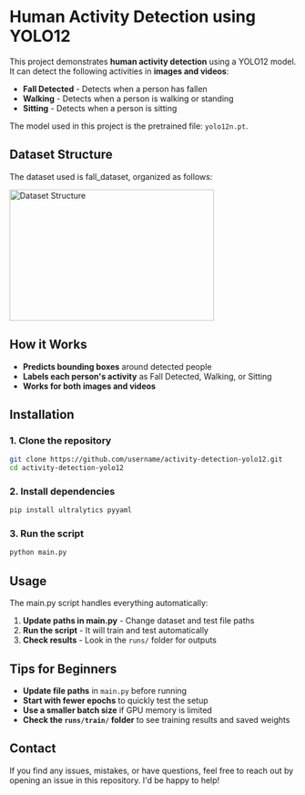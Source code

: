 # Human Activity Detection using YOLO12

This project demonstrates **human activity detection** using a YOLO12 model. It can detect the following activities in **images and videos**:

- **Fall Detected** - Detects when a person has fallen
- **Walking** - Detects when a person is walking or standing
- **Sitting** - Detects when a person is sitting

The model used in this project is the pretrained file: `yolo12n.pt`.

## Dataset Structure

The dataset used is fall_dataset, organized as follows:

<img width="359" height="230" alt="Dataset Structure" src="https://github.com/user-attachments/assets/66f5511a-49a6-48e7-8f5e-d406b2efdd25" />

## How it Works

- **Predicts bounding boxes** around detected people
- **Labels each person's activity** as Fall Detected, Walking, or Sitting
- **Works for both images and videos**

## Installation

### 1. Clone the repository
```bash
git clone https://github.com/username/activity-detection-yolo12.git
cd activity-detection-yolo12
```

### 2. Install dependencies
```bash
pip install ultralytics pyyaml
```

### 3. Run the script
```bash
python main.py
```

## Usage

The main.py script handles everything automatically:

1. **Update paths in main.py** - Change dataset and test file paths
2. **Run the script** - It will train and test automatically
3. **Check results** - Look in the `runs/` folder for outputs

## Tips for Beginners

- **Update file paths** in `main.py` before running
- **Start with fewer epochs** to quickly test the setup
- **Use a smaller batch size** if GPU memory is limited
- **Check the `runs/train/` folder** to see training results and saved weights

## Contact

If you find any issues, mistakes, or have questions, feel free to reach out by opening an issue in this repository. I'd be happy to help!
